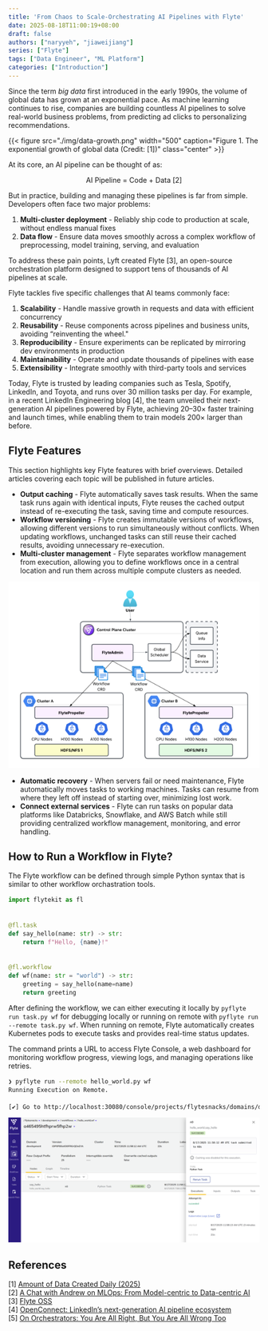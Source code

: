 ```yaml
---
title: 'From Chaos to Scale-Orchestrating AI Pipelines with Flyte'
date: 2025-08-18T11:00:19+08:00
draft: false
authors: ["naryyeh", "jiaweijiang"]
series: ["Flyte"]
tags: ["Data Engineer", "ML Platform"]
categories: ["Introduction"]
---
```


Since the term *big data* first introduced in the early 1990s, the volume of global data has grown at an exponential pace. As machine learning continues to rise, companies are building countless AI pipelines to solve real-world business problems, from predicting ad clicks to personalizing recommendations.


{{< figure src="./img/data-growth.png" width="500" caption="Figure 1. The exponential growth of global data (Credit: [1])" class="center" >}} 

At its core, an AI pipeline can be thought of as:

$$
\text{AI Pipeline = Code + Data [2]}
$$

But in practice, building and managing these pipelines is far from simple. Developers often face two major problems:

1. **Multi-cluster deployment** - Reliably ship code to production at scale, without endless manual fixes
2. **Data flow** - Ensure data moves smoothly across a complex workflow of preprocessing, model training, serving, and evaluation

To address these pain points, Lyft created Flyte [3], an open-source orchestration platform designed to support tens of thousands of AI pipelines at scale.

Flyte tackles five specific challenges that AI teams commonly face:

1. **Scalability** - Handle massive growth in requests and data with efficient concurrency
2. **Reusability** - Reuse components across pipelines and business units, avoiding “reinventing the wheel."
3. **Reproducibility** - Ensure experiments can be replicated by mirroring dev environments in production
4. **Maintainability** - Operate and update thousands of pipelines with ease
5. **Extensibility** - Integrate smoothly with third-party tools and services

Today, Flyte is trusted by leading companies such as Tesla, Spotify, LinkedIn, and Toyota, and runs over 30 million tasks per day. For example, in a recent LinkedIn Engineering blog [4], the team unveiled their next-generation AI pipelines powered by Flyte, achieving 20–30× faster training and launch times, while enabling them to train models 200× larger than before.


## Flyte Features 

This section highlights key Flyte features with brief overviews. Detailed articles
covering each topic will be published in future articles.

- **Output caching** - Flyte automatically saves task results. When the same task runs
again with identical inputs, Flyte reuses the cached output instead of re-executing the
task, saving time and compute resources.
- **Workflow versioning** - Flyte creates immutable versions of workflows, allowing
different versions to run simultaneously without conflicts. When updating workflows,
unchanged tasks can still reuse their cached results, avoiding unnecessary re-execution.
- **Multi-cluster management** - Flyte separates workflow management from execution,
allowing you to define workflows once in a central location and run them across multiple
compute clusters as needed.


![multi-region routing](./img/multi_region-routing.png "Figure 2. Flyte multi-region routing setup (Credit: [4])") 

- **Automatic recovery** - When servers fail or need maintenance, Flyte automatically
moves tasks to working machines. Tasks can resume from where they left off instead of
starting over, minimizing lost work.
- **Connect external services** - Flyte can run tasks on popular data platforms like
Databricks, Snowflake, and AWS Batch while still providing centralized workflow
management, monitoring, and error handling.


## How to Run a Workflow in Flyte?

The Flyte workflow can be defined through simple Python syntax that is similar to other
workflow orchastration tools.

```python
import flytekit as fl


@fl.task
def say_hello(name: str) -> str:
    return f"Hello, {name}!"


@fl.workflow
def wf(name: str = "world") -> str:
    greeting = say_hello(name=name)
    return greeting
```


After defining the workflow, we can either executing it locally by `pyflyte run task.py
wf` for debugging locally or running on remote with `pyflyte run --remote task.py wf`.
When running on remote, Flyte automatically creates Kubernetes pods to execute tasks and
provides real-time status updates.

The command prints a URL to access Flyte Console, a web dashboard for monitoring workflow
progress, viewing logs, and managing operations like retries.

```sh
❯ pyflyte run --remote hello_world.py wf
Running Execution on Remote.

[✔] Go to http://localhost:30080/console/projects/flytesnacks/domains/development/executions/a465495htfhprw5fhp2w to see execution in the console.
```

![flyte-console](./img/flyte-console.png "Figure 3. Flyte console") 


## References
[1] [Amount of Data Created Daily (2025)](https://explodingtopics.com/blog/data-generated-per-day) <br>
[2] [A Chat with Andrew on MLOps: From Model-centric to Data-centric AI](https://www.youtube.com/watch?v=06-AZXmwHjo) <br>
[3] [Flyte OSS](https://www.union.ai/docs/v1/flyte/user-guide/) <br>
[4] [OpenConnect: LinkedIn’s next-generation AI pipeline ecosystem](https://www.linkedin.com/blog/engineering/infrastructure/openconnect-linkedins-next-generation-ai-pipeline-ecosystem) <br>
[5] [On Orchestrators: You Are All Right, But You Are All Wrong Too](https://dlthub.com/blog/on-orchestrators) <br>
